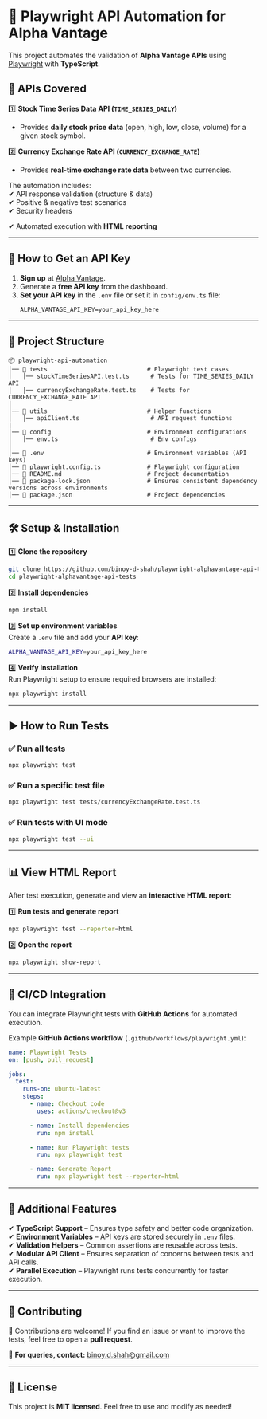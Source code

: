 # 🚀 Playwright API Automation for Alpha Vantage  

This project automates the validation of **Alpha Vantage APIs** using [Playwright](https://playwright.dev/) with **TypeScript**.  

## 📌 APIs Covered  
1️⃣ **Stock Time Series Data API (`TIME_SERIES_DAILY`)**  
   - Provides **daily stock price data** (open, high, low, close, volume) for a given stock symbol.  

2️⃣ **Currency Exchange Rate API (`CURRENCY_EXCHANGE_RATE`)**  
   - Provides **real-time exchange rate data** between two currencies.  

The automation includes:  
✔ API response validation (structure & data)  
✔ Positive & negative test scenarios  
✔ Security headers

✔ Automated execution with **HTML reporting**

---

## 🔑 How to Get an API Key  

1. **Sign up** at [Alpha Vantage](https://www.alphavantage.co/support/#api-key).  
2. Generate a **free API key** from the dashboard.  
3. **Set your API key** in the `.env` file or set it in `config/env.ts` file:  
   ```
   ALPHA_VANTAGE_API_KEY=your_api_key_here
   ```

---

## 📂 Project Structure  

```
📦 playwright-api-automation
│── 📂 tests                            # Playwright test cases
│   │── stockTimeSeriesAPI.test.ts      # Tests for TIME_SERIES_DAILY API
│   │── currencyExchangeRate.test.ts    # Tests for CURRENCY_EXCHANGE_RATE API
│
│── 📂 utils                            # Helper functions
│   │── apiClient.ts                    # API request functions
|
│── 📂 config                           # Environment configurations
│   │── env.ts                          # Env configs
│
│── 📄 .env                             # Environment variables (API keys)
│── 📄 playwright.config.ts             # Playwright configuration
│── 📄 README.md                        # Project documentation
│── 📄 package-lock.json                # Ensures consistent dependency versions across environments
│── 📄 package.json                     # Project dependencies
```

---

## 🛠 Setup & Installation  

1️⃣ **Clone the repository**  
```sh
git clone https://github.com/binoy-d-shah/playwright-alphavantage-api-tests.git
cd playwright-alphavantage-api-tests
```

2️⃣ **Install dependencies**  
```sh
npm install
```

3️⃣ **Set up environment variables**  
Create a `.env` file and add your **API key**:  
```sh
ALPHA_VANTAGE_API_KEY=your_api_key_here
```

4️⃣ **Verify installation**  
Run Playwright setup to ensure required browsers are installed:  
```sh
npx playwright install
```

---

## ▶ How to Run Tests  

### ✅ **Run all tests**  
```sh
npx playwright test
```

### ✅ **Run a specific test file**  
```sh
npx playwright test tests/currencyExchangeRate.test.ts
```

### ✅ **Run tests with UI mode**  
```sh
npx playwright test --ui
```

---

## 📊 View HTML Report  

After test execution, generate and view an **interactive HTML report**:  

1️⃣ **Run tests and generate report**  
```sh
npx playwright test --reporter=html
```

2️⃣ **Open the report**  
```sh
npx playwright show-report
```

---

## 🚀 CI/CD Integration  

You can integrate Playwright tests with **GitHub Actions** for automated execution.  

Example **GitHub Actions workflow** (`.github/workflows/playwright.yml`):  
```yml
name: Playwright Tests
on: [push, pull_request]

jobs:
  test:
    runs-on: ubuntu-latest
    steps:
      - name: Checkout code
        uses: actions/checkout@v3

      - name: Install dependencies
        run: npm install

      - name: Run Playwright tests
        run: npx playwright test

      - name: Generate Report
        run: npx playwright test --reporter=html
```

---

## 📌 Additional Features  
✔ **TypeScript Support** – Ensures type safety and better code organization.  
✔ **Environment Variables** – API keys are stored securely in `.env` files.  
✔ **Validation Helpers** – Common assertions are reusable across tests.  
✔ **Modular API Client** – Ensures separation of concerns between tests and API calls.  
✔ **Parallel Execution** – Playwright runs tests concurrently for faster execution.  

---

## 🤝 Contributing  

👥 Contributions are welcome! If you find an issue or want to improve the tests, feel free to open a **pull request**.  

📧 **For queries, contact:** binoy.d.shah@gmail.com  

---

## 📜 License  

This project is **MIT licensed**. Feel free to use and modify as needed!  
